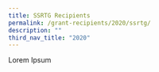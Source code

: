 ```yaml
---
title: SSRTG Recipients
permalink: /grant-recipients/2020/ssrtg/
description: ""
third_nav_title: "2020"
---
```


Lorem Ipsum